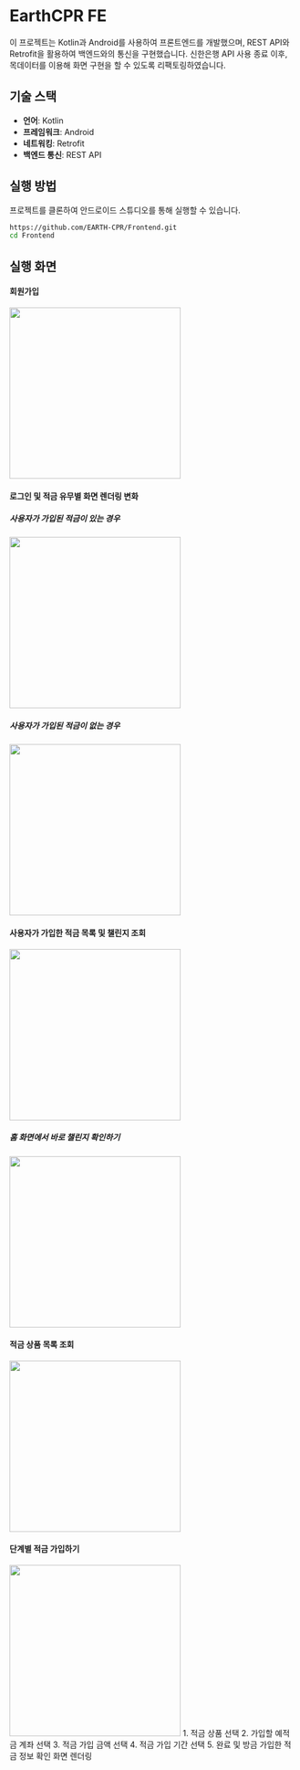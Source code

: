 # EarthCPR FE

이 프로젝트는 Kotlin과 Android를 사용하여 프론트엔드를 개발했으며, REST API와 Retrofit을 활용하여 백엔드와의 통신을 구현했습니다.
신한은행 API 사용 종료 이후, 목데이터를 이용해 화면 구현을 할 수 있도록 리팩토링하였습니다.

## 기술 스택

- **언어**: Kotlin
- **프레임워크**: Android
- **네트워킹**: Retrofit
- **백엔드 통신**: REST API

## 실행 방법

프로젝트를 클론하여 안드로이드 스튜디오를 통해 실행할 수 있습니다.

```bash
https://github.com/EARTH-CPR/Frontend.git
cd Frontend
```

## 실행 화면
#### 회원가입
<img src="./readmeImage/join.gif" width=300px>

#### 로그인 및 적금 유무별 화면 렌더링 변화
##### 사용자가 가입된 적금이 있는 경우
<img src="./readmeImage/login.gif" width=300px>

##### 사용자가 가입된 적금이 없는 경우
<img src="./readmeImage/login_nosavings.gif" width=300px>

#### 사용자가 가입한 적금 목록 및 챌린지 조회
<img src="./readmeImage/check_my_savings_challenge.gif" width=300px>

##### 홈 화면에서 바로 챌린지 확인하기
<img src="./readmeImage/check_challenge_from_home.gif" width=300px>

#### 적금 상품 목록 조회
<img src="./readmeImage/saving_product_list.gif" width=300px>

#### 단계별 적금 가입하기
<img src="./readmeImage/create_mysaving.gif" width=300px>
1. 적금 상품 선택
2. 가입할 예적금 계좌 선택
3. 적금 가입 금액 선택
4. 적금 가입 기간 선택
5. 완료 및 방금 가입한 적금 정보 확인 화면 렌더링


